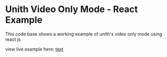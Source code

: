 # Unith Video Only Mode - React Example 

This code base shows a working example of unith's video only mode using react js 

view live example here: [text](https://react-video-only.vercel.app/)